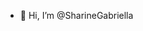- 👋 Hi, I’m @SharineGabriella


<!---
SharineGabriella/SharineGabriella is a ✨ special ✨ repository because its `README.md` (this file) appears on your GitHub profile.
You can click the Preview link to take a look at your changes.
--->
